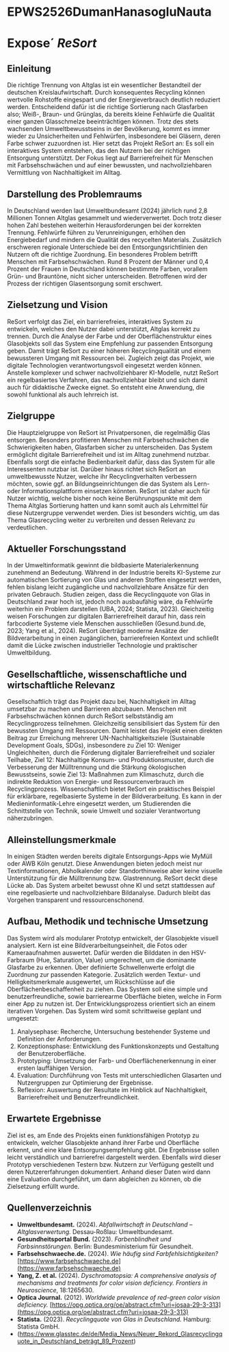 # EPWS2526DumanHanasogluNauta
# Expose´ _ReSort_
## Einleitung
Die richtige Trennung von Altglas ist ein wesentlicher Bestandteil der deutschen Kreislaufwirtschaft. Durch konsequentes Recycling können wertvolle Rohstoffe eingespart und der Energieverbrauch deutlich reduziert werden. Entscheidend dafür ist die richtige Sortierung nach Glasfarben also; Weiß-, Braun- und Grünglas, da bereits kleine Fehlwürfe die Qualität einer ganzen Glasschmelze beeinträchtigen können.
Trotz des stets wachsenden Umweltbewusstseins in der Bevölkerung, kommt es immer wieder zu Unsicherheiten und Fehlwürfen, insbesondere bei Gläsern, deren Farbe schwer zuzuordnen ist. Hier setzt das Projekt ReSort an: Es soll ein interaktives System entstehen, das den Nutzern bei der richtigen Entsorgung unterstützt. Der Fokus liegt auf Barrierefreiheit für Menschen mit Farbsehschwächen und auf einer bewussten, und nachvollziehbaren Vermittlung von Nachhaltigkeit im Alltag.
## Darstellung des Problemraums
In Deutschland werden laut Umweltbundesamt (2024) jährlich rund 2,8 Millionen Tonnen Altglas gesammelt und wiederverwertet. Doch trotz dieser hohen Zahl bestehen weiterhin Herausforderungen bei der korrekten Trennung. Fehlwürfe führen zu Verunreinigungen, erhöhen den Energiebedarf und mindern die Qualität des recycelten Materials. Zusätzlich erschweren regionale Unterschiede bei den Entsorgungsrichtlinien den Nutzern oft die richtige Zuordnung.
Ein besonderes Problem betrifft Menschen mit Farbsehschwächen. Rund 8 Prozent der Männer und 0,4 Prozent der Frauen in Deutschland können bestimmte Farben, vorallem Grün- und Brauntöne, nicht sicher unterscheiden. Betroffenen wird der Prozess der richtigen Glasentsorgung somit erschwert. 
## Zielsetzung und Vision
ReSort verfolgt das Ziel, ein barrierefreies, interaktives System zu entwickeln, welches den Nutzer dabei unterstützt, Altglas korrekt zu trennen. Durch die Analyse der Farbe und der Oberflächenstruktur eines Glasobjekts soll das System eine Empfehlung zur passenden Entsorgung geben. Damit trägt ReSort zu einer höheren Recyclingqualität und einem bewussteren Umgang mit Ressourcen bei.
Zugleich zeigt das Projekt, wie digitale Technologien verantwortungsvoll eingesetzt werden können. Anstelle komplexer und schwer nachvollziehbarer KI-Modelle, nutzt ReSort ein regelbasiertes Verfahren, das nachvollziehbar bleibt und sich damit auch für didaktische Zwecke eignet. So entsteht eine Anwendung, die sowohl funktional als auch lehrreich ist.
## Zielgruppe
Die Hauptzielgruppe von ReSort ist Privatpersonen, die regelmäßig Glas entsorgen. Besonders profitieren Menschen mit Farbsehschwächen die Schwierigkeiten haben, Glasfarben sicher zu unterscheiden. Das System ermöglicht digitale Barrierefreiheit und ist im Alltag zunehmend nutzbar. Ebenfalls sorgt die einfache Bedienbarkeit dafür, dass das System für alle Interessenten nutzbar ist.
Darüber hinaus richtet sich ReSort an umweltbewusste Nutzer, welche ihr Recyclingverhalten verbessern möchten, sowie ggf. an Bildungseinrichtungen die das System als Lern- oder Informationsplattform einsetzen könnten. ReSort ist daher auch für Nutzer wichtig, welche bisher noch keine Berührungspunkte mit dem Thema Altglas Sortierung hatten und kann somit auch als Lehrmittel für diese Nutzergruppe verwendet werden. Dies ist besonders wichtig, um das Thema Glasrecycling weiter zu verbreiten und dessen Relevanz zu verdeutlichen.
## Aktueller Forschungsstand
In der Umweltinformatik gewinnt die bildbasierte Materialerkennung zunehmend an Bedeutung. Während in der Industrie bereits KI-Systeme zur automatischen Sortierung von Glas und anderen Stoffen eingesetzt werden, fehlen bislang leicht zugängliche und nachvollziehbare Ansätze für den privaten Gebrauch.
Studien zeigen, dass die Recyclingquote von Glas in Deutschland zwar hoch ist, jedoch noch ausbaufähig wäre, da Fehlwürfe weiterhin ein Problem darstellen (UBA, 2024; Statista, 2023). Gleichzeitig weisen Forschungen zur digitalen Barrierefreiheit darauf hin, dass rein farbcodierte Systeme viele Menschen ausschließen (Gesund.bund.de, 2023; Yang et al., 2024).
ReSort überträgt moderne Ansätze der Bildverarbeitung in einen zugänglichen, barrierefreien Kontext und schließt damit die Lücke zwischen industrieller Technologie und praktischer Umweltbildung.
## Gesellschaftliche, wissenschaftliche und wirtschaftliche Relevanz
Gesellschaftlich trägt das Projekt dazu bei, Nachhaltigkeit im Alltag umsetzbar zu machen und Barrieren abzubauen. Menschen mit Farbsehschwächen können durch ReSort selbstständig am Recyclingprozess teilnehmen. Gleichzeitig sensibilisiert das System für den bewussten Umgang mit Ressourcen. Damit leistet das Projekt einen direkten Beitrag zur Erreichung mehrerer UN-Nachhaltigkeitsziele (Sustainable Development Goals, SDGs), insbesondere zu Ziel 10: Weniger Ungleichheiten, durch die Förderung digitaler Barrierefreiheit und sozialer Teilhabe, Ziel 12: Nachhaltige Konsum- und Produktionsmuster, durch die Verbesserung der Mülltrennung und die Stärkung ökologischen Bewusstseins, sowie Ziel 13: Maßnahmen zum Klimaschutz, durch die indirekte Reduktion von Energie- und Ressourcenverbrauch im Recyclingprozess.
Wissenschaftlich bietet ReSort ein praktisches Beispiel für erklärbare, regelbasierte Systeme in der Bildverarbeitung. Es kann in der Medieninformatik-Lehre eingesetzt werden, um Studierenden die Schnittstelle von Technik, sowie Umwelt und sozialer Verantwortung näherzubringen.
## Alleinstellungsmerkmale
In einigen Städten werden bereits digitale Entsorgungs-Apps wie MyMüll oder AWB Köln genutzt. Diese Anwendungen bieten jedoch meist nur Textinformationen, Abholkalender oder Standorthinweise aber keine visuelle Unterstützung für die Mülltrennung bzw. Glastrennung. ReSort deckt diese Lücke ab. Das System arbeitet bewusst ohne KI und setzt stattdessen auf eine regelbasierte und nachvollziehbare Bildanalyse. Dadurch bleibt das Vorgehen transparent und ressourcenschonend.
## Aufbau, Methodik und technische Umsetzung
Das System wird als modularer Prototyp entwickelt, der Glasobjekte visuell analysiert. Kern ist eine Bildverarbeitungseinheit, die Fotos oder Kameraaufnahmen auswertet. Dafür werden die Bilddaten in den HSV-Farbraum (Hue, Saturation, Value) umgerechnet, um die dominante Glasfarbe zu erkennen. Über definierte Schwellenwerte erfolgt die Zuordnung zur passenden Kategorie. Zusätzlich werden Textur- und Helligkeitsmerkmale ausgewertet, um Rückschlüsse auf die Oberflächenbeschaffenheit zu ziehen.
Das System soll eine simple und benutzerfreundliche, sowie barrierearme Oberfläche bieten, welche in Form einer App zu nutzen ist.
Der Entwicklungsprozess orientiert sich an einem iterativen Vorgehen. Das System wird somit schrittweise geplant und umgesetzt:
1.	Analysephase: Recherche, Untersuchung bestehender Systeme und Definition der Anforderungen.
2.	Konzeptionsphase: Entwicklung des Funktionskonzepts und Gestaltung der Benutzeroberfläche.
3.	Prototyping: Umsetzung der Farb- und Oberflächenerkennung in einer ersten lauffähigen Version.
4.	Evaluation: Durchführung von Tests mit unterschiedlichen Glasarten und Nutzergruppen zur Optimierung der Ergebnisse.
5.	Reflexion: Auswertung der Resultate im Hinblick auf Nachhaltigkeit, Barrierefreiheit und Benutzerfreundlichkeit.
## Erwartete Ergebnisse
Ziel ist es, am Ende des Projekts einen funktionsfähigen Prototyp zu entwickeln, welcher Glasobjekte anhand ihrer Farbe und Oberfläche erkennt, und eine klare Entsorgungsempfehlung gibt. Die Ergebnisse sollen leicht verständlich und barrierefrei dargestellt werden. 
Ebenfalls wird dieser Prototyp verschiedenen Testern bzw. Nutzern zur Verfügung gestellt und deren Nutzererfahrungen dokumentiert. Anhand dieser Daten wird dann eine Evaluation durchgeführt, um dann abgleichen zu können, ob die Zielsetzung erfüllt wurde.
## Quellenverzeichnis

- **Umweltbundesamt.** (2024). *Abfallwirtschaft in Deutschland – Altglasverwertung.* Dessau-Roßlau: Umweltbundesamt.  
- **Gesundheitsportal Bund.** (2023). *Farbenblindheit und Farbsinnstörungen.* Berlin: Bundesministerium für Gesundheit.  
- **Farbsehschwaeche.de.** (2024). *Wie häufig sind Farbfehlsichtigkeiten?* [https://www.farbsehschwaeche.de](https://www.farbsehschwaeche.de)  
- **Yang, Z. et al.** (2024). *Dyschromatopsia: A comprehensive analysis of mechanisms and treatments for color vision deficiency.* *Frontiers in Neuroscience*, 18:1265630.  
- **Optica Journal.** (2012). *Worldwide prevalence of red-green color vision deficiency.* [https://opg.optica.org/oe/abstract.cfm?uri=josaa-29-3-313](https://opg.optica.org/oe/abstract.cfm?uri=josaa-29-3-313)  
- **Statista.** (2023). *Recyclingquote von Glas in Deutschland.* Hamburg: Statista GmbH.
- (https://www.glasstec.de/de/Media_News/Neuer_Rekord_Glasrecyclingquote_in_Deutschland_beträgt_89_Prozent)
